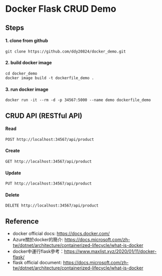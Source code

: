 # Docker Flask CRUD Demo

## Steps
#### 1. clone from github
```
git clone https://github.com/ddy20824/docker_demo.git
```

#### 2. build docker image
```
cd docker_demo
docker image build -t dockerfile_demo .
```

#### 3. run docker image
```
docker run -it --rm -d -p 34567:5000 --name demo dockerfile_demo
```
## CRUD API (RESTful API)
#### Read
```
POST http://localhost:34567/api/product
```
#### Create
```
GET http://localhost:34567/api/product
```
#### Update
```
PUT http://localhost:34567/api/product
```
#### Delete
```
DELETE http://localhost:34567/api/product
```

## Reference
 - docker official docs: https://docs.docker.com/
 - Azure關於docker的簡介: https://docs.microsoft.com/zh-tw/dotnet/architecture/containerized-lifecycle/what-is-docker
 - docker中運行flask參考：https://www.maxlist.xyz/2020/01/11/docker-flask/
 - flask official document: https://docs.microsoft.com/zh-tw/dotnet/architecture/containerized-lifecycle/what-is-docker
